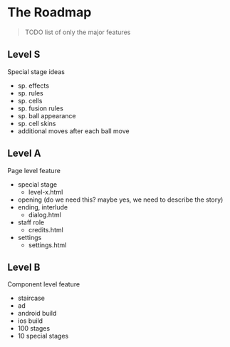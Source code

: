 # The Roadmap

> TODO list of only the major features

## Level S

Special stage ideas

- sp. effects
- sp. rules
- sp. cells
- sp. fusion rules
- sp. ball appearance
- sp. cell skins
- additional moves after each ball move

## Level A

Page level feature

- special stage
  - level-x.html
- opening (do we need this? maybe yes, we need to describe the story)
- ending, interlude
  - dialog.html
- staff role
  - credits.html
- settings
  - settings.html

## Level B

Component level feature

- staircase
- ad
- android build
- ios build
- 100 stages
- 10 special stages
